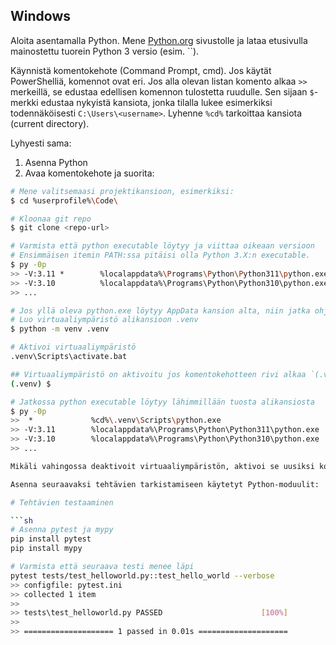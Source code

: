 ## Windows

Aloita asentamalla Python. Mene [Python.org](https://www.python.org/) sivustolle ja lataa etusivulla mainostettu tuorein Python 3 versio (esim. ``).

Käynnistä komentokehote (Command Prompt, cmd). Jos käytät PowerShelliä, komennot ovat eri. Jos alla olevan listan komento alkaa `>>` merkeillä, se edustaa edellisen komennon tulostetta ruudulle. Sen sijaan `$`-merkki edustaa nykyistä kansiota, jonka tilalla lukee esimerkiksi todennäköisesti `C:\Users\<username>`. Lyhenne `%cd%` tarkoittaa kansiota (current directory).

Lyhyesti sama:

1. Asenna Python
2. Avaa komentokehote ja suorita:

```bash
# Mene valitsemaasi projektikansioon, esimerkiksi:
$ cd %userprofile%\Code\

# Kloonaa git repo
$ git clone <repo-url>

# Varmista että python executable löytyy ja viittaa oikeaan versioon
# Ensimmäisen itemin PATH:ssa pitäisi olla Python 3.X:n executable.
$ py -0p
>> -V:3.11 *        %localappdata%\Programs\Python\Python311\python.exe
>> -V:3.10          %localappdata%\Programs\Python\Python310\python.exe
>> ...

# Jos yllä oleva python.exe löytyy AppData kansion alta, niin jatka ohjetta.
# Luo virtuaaliympäristö alikansioon .venv
$ python -m venv .venv

# Aktivoi virtuaaliympäristö
.venv\Scripts\activate.bat

## Virtuaaliympäristö on aktivoitu jos komentokehotteen rivi alkaa `(.venv)`-tekstillä.
(.venv) $ 

# Jatkossa python executable löytyy lähimmillään tuosta alikansiosta
$ py -0p
>>  *             %cd%\.venv\Scripts\python.exe
>> -V:3.11        %localappdata%\Programs\Python\Python311\python.exe
>> -V:3.10        %localappdata%\Programs\Python\Python310\python.exe
>> ...

Mikäli vahingossa deaktivoit virtuaaliympäristön, aktivoi se uusiksi komennolla `.venv\Scripts\activate.bat`. Sinun tulee ajaa tämä **aina** kun suljet ja käynnistät

Asenna seuraavaksi tehtävien tarkistamiseen käytetyt Python-moduulit:

# Tehtävien testaaminen

```sh
# Asenna pytest ja mypy
pip install pytest
pip install mypy

# Varmista että seuraava testi menee läpi
pytest tests/test_helloworld.py::test_hello_world --verbose
>> configfile: pytest.ini
>> collected 1 item
>> 
>> tests\test_helloworld.py PASSED                      [100%] 
>> 
>> ==================== 1 passed in 0.01s ====================
```